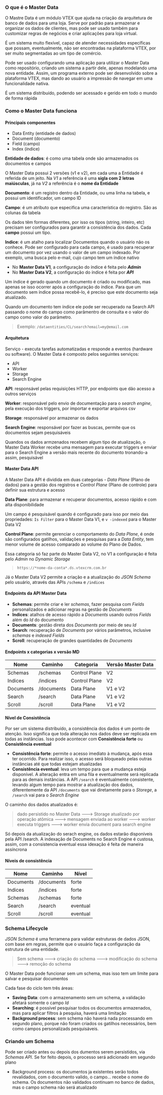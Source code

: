 ### **O que é o Master Data**

O Mastre Data é um módulo VTEX que ajuda na criação da arquitetura de banco de dados para uma loja.
Serve por padrão para armazenar e organizar os dados de clientes, mas pode ser usado também para customizar regras de negócios e criar aplicações para loja virtual.

É um sistema muito flexível, capaz de atender necessidades específicas que possam, eventualmente, não ser encontradas na plataforma VTEX, por ser muito segmentadas ao um tipo de comércio.

Pode ser usado configurando uma aplicação para utilizar o Master Data como repositório, criando um sistema a partir dele, apenas modelando uma nova entidade. Assim, um programa externo pode ser desenvolvido sobre a plataforma VTEX, mas dando ao usuário a impressão de navegar em uma funcionalidade nativa.

É um sistema distribuído, podendo ser acessado e gerido em todo o mundo de forma rápida

### **Como o Master Data funciona**

#### **Principais componentes**

- Data Entity (entidade de dados) 
- Document (documento) 
- Field (campo) 
- Index (índice)

**Entidade de dados**: é como uma tabela onde são armazenados os documentos e campos

O Master Data possui 2 versões (v1 e v2), em cada uma a Entidade é referida de um jeito. Na *V1* a referência é uma **sigla com 2 letras maiúsculas**, já na *V2* a referência é o **nome da Entidade** 

**Documento**: é um registro dentro da Entidade, ou uma linha na tabela, e possui um identificador, um campo ID

**Campo**: é um atributo que especifica uma característica do registro. São as colunas da tabela

Os dados têm formas diferentes, por isso os tipos (string, inteiro, etc) precisam ser configurados para garantir a consistência dos dados. Cada **campo** possui um tipo.

**Indice**: é um atalho para localizar Documentos quando o usuário não os conhece. Pode ser configurado para cada campo, é usado para recuperar um documento por vez usando o valor de um campo indexado. Por exemplo, uma busca pelo e-mail, cujo campo tem um índice nativo
- No **Master Data V1**, a configuração do índice é feita pelo ***Admin***
- No **Master Data V2**, a configuração do índice é feita por ***API***

Um índice é gerado quando um documento é criado ou modificado, mas apenas se isso ocorrer após a configuração do índice. Para que um documento sem índice possa recebê-lo, é preciso que este documento seja atualizado.

Quando um documento tem índice ele pode ser recuperado na Search API passando o nome do campo como parâmentro de consulta e o valor do campo como valor do parâmetro.
> Exemplo: `/dataentities/CL/search?email=my@email.com`

#### **Arquitetura**
Serviço - executa tarefas automatizadas e responde a eventos (hardware ou software). O Master Data é composto pelos seguintes serviços:
- API
- Worker
- Storage
- Search Engine

**API**: responsável pelas requisições HTTP, por endpoints que dão acesso a outros serviços

**Worker**: responsável pelo envio de documentação para o *search engine*, pela execução dos triggers, por importar e exportar arquivos csv

**Storage**: responsável por armazenar os dados

**Search Engine**: responsável por fazer as buscas, permite que os documentos sejam pesquisáveis

Quandos os dados armzenados recebem algum tipo de atualização, o Master Data Worker recebe uma mensagem para executar triggers e enviar para o Search Engine a versão mais recente do documento tronando-a assim, pesquisável

#### **Master Data API**
A Master Data API é dividida em duas categorias - *Data Plane* (Plano de dados) para a gestão dos registros e *Control Plane* (Plano de controle) para definir sua estrutura e acesso

**Data Plane**: para armazenar e recuperar documentos, acesso rápido e com alta disponibilidade

Um campo é pesquisável quando é configurado para isso por meio das propriedades: `Is Filter` para o Master Data V1, e `v -indexed` para o Master Data V2

**Control Plane**: permite gerenciar o comportamento do *Data Plane*, é onde são configurados gatilhos, validações e pesquisas para a *Data Entity*, tem menor volume de acesso comparado ao volume do Plano de Dados.

Essa categoria só faz parte do Master Data V2, no V1 a configuração é feita pelo *Admin* no *Dynamic Storage*
> `https://*nome-da-conta*.ds.vtexcrm.com.br`

Já o Master Data V2 permite a criação e a atualização do *JSON Schema* pelo usuário, através das APIs `/schema` e `/indices`

#### **Endpoints da API Master Data**
- **Schemas**: permite criar e ler *schemas*, fazer pesquisa com *Fields* personalizados e adicionar regras na gestão de *Documents* 
- **Indices**: atalhos de acesso rápido a *Documents* usando outros *Fields* além do *Id* do documento
- **Documents**: gestão direta dos *Documents* por meio de seu *Id*
- **Search**: recuperação de *Documents* por vários parâmetros, inclusive *schemas* e *indexed Fields*
- **Scroll**: recuperação de grandes quantidades de *Documents*
#### **Endpoints x categorias x versão MD**
Nome|Caminho|Categoria|Versão Master Data
----|-------|---------|------------------
Schemas|/schemas|Control Plane|V2
Indices|/indices|Control Plane|V2
Documents|/documents|Data Plane|V1 e V2
Search|/search|Data Plane|V1 e V2
Scroll|/scroll|Data Plane|V1 e V2
#### **Nível de Consistência**
Por ser um sistema distribuído, a consistência dos dados é um ponto de atenção. Isso significa que toda alteração nos dados deve ser replicada em todas as instâncias. Isso pode acontecer com **Consistência forte** ou **Consistência eventual**

- **Consistência forte**: permite o acesso imediato à mudança, após essa ter ocorrido. Para realizar isso, o acesso será bloqueado pelas outras instâncias até que todas estejam atualizadas
- **Consistência eventual**: leva um tempo para que a mudança esteja disponível. A alteração entra em uma fila e eventualmente será replicada para as demais instâncias. A API `/search` é eventualmente consistente, levando algum tempo para mostrar a atualização dos dados, diferentemente da API `/documents` que vai diretamente para o *Storege*, a `/search` vai para o *Search Engine*

O caminho dos dados atualizados é:
> dado persistido no Master Data ---> Storage atualizado por operação atômica ---> mensagem enviada ao worker ---> worker executa triggers ---> worker envia document para search engine 
> 
Só depois da atualização do serach engine, os dados estarão disponíveis pela API /search. A indexação de Documents no Search Engine é custosa, assim, com a consistencia eventual essa idexação é feita de maneira assíncrona

#### **Níveis de consistência**

Nome|Caminho|Nível
----|-------|-----
Documents|/documents|forte
Indices|/indices|forte
Schemas|/schemas|forte
Search|/search|eventual
Scroll|/scroll|eventual

### **Schema Lifecycle**
*JSON Schema* é uma ferramena para validar estruturas de dados JSON, com base em regras, permite que o usuário faça a configuração da estrutura de uma entidade.

> Sem schema ---> criação do schema ---> modificação do schema ---> remoção do schema


O Master Data pode funcionar sem um schema, mas isso tem um limite para salvar e pesquisar documentos

Cada fase do ciclo tem três áreas:
- **Saving Data**: com o armazenamento sem um schema, a validação afetará somente o campo *Id*  
- **Searching**: é possível pesquisar todos os documentos armazenados, mas para aplicar filtros à pesquisa, haverá uma limitação
- **Background process**: sem schema não haverá nada processando em segundo plano, porque não foram criados os gatilhos necessários, bem como campos personalizads pesquisáveis.

### **Criando um Schema**
Pode ser criado antes ou depois dos dumentos serem persistidos, via *Schemas API*. Se for feito depois, o processo será adicionado em segundo plano

- Background process: os documentos ja existentes serão todos revalidados, com o documento valido, o campo... recebe o nome do schema. Os documentos não validados continuam no banco de dados, mas o campo schema não será atualizado